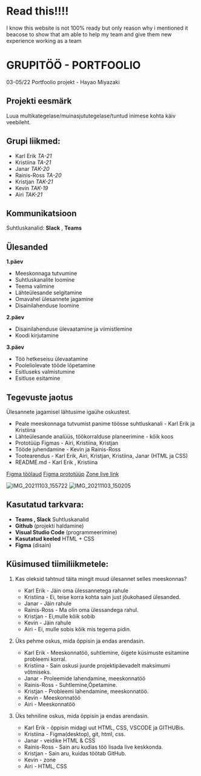 # Read this!!!!
I know this website is not 100% ready but only reason why i mentioned it beacose to show that am able to
help my team and give them new experience working as a team



# GRUPITÖÖ - PORTFOOLIO
03-05/22 Portfoolio projekt - Hayao Miyazaki

## Projekti eesmärk
Luua multikategelase/muinasjututegelase/tuntud inimese kohta käiv veebileht.

## Grupi liikmed:
- Karl Erik _TA-21_
- Kristiina _TA-21_
- Janar _TAK-20_
- Rainis-Ross _TA-20_
- Kristjan _TAK-21_
- Kevin _TAK-19_
- Airi _TAK-21_


## Kommunikatsioon
Suhtluskanalid: 
**Slack** , 
**Teams**

## Ülesanded
**1.päev**
- Meeskonnaga tutvumine
- Suhtluskanalite loomine
- Teema valimine
- Lähteülesande selgitamine
- Omavahel ülesannete jagamine
- Disainilahenduse loomine


**2.päev**
- Disainilahenduse ülevaatamine ja viimistlemine
- Koodi kirjutamine 

**3.päev**
- Töö hetkeseisu ülevaatamine
- Pooleliolevate tööde lõpetamine
- Esitluseks valmistumine
- Esitluse esitamine


## Tegevuste jaotus
Ülesannete jagamisel lähtusime igaühe oskustest.

- Peale meeskonnaga tutvumist panime töösse suhtluskanali - Karl Erik ja Kristiina  
- Lähteülesande analüüs, töökorralduse planeerimine - kõik koos
- Prototüüp Figmas - Airi, Kristiina, Kristjan
- Tööde juhendamine - Kevin ja Rainis-Ross
- Tootearendus - Karl Erik, Airi, Kristjan, Kristiina, Janar (HTML ja CSS)
- README.md - Karl Erik , Kristiina 

[Figma töölaud](https://www.figma.com/file/z2NGPkXPENtLaHSU3y64yU/Projekt?node-id=67%3A3)
[Figma prototüüp](https://www.figma.com/proto/z2NGPkXPENtLaHSU3y64yU/Projekt?node-id=67%3A4&scaling=min-zoom&page-id=67%3A3&starting-point-node-id=67%3A4)
[Zone live link](https://ta20tiirik.itmajakas.ee/grupit-2/index.html)

![IMG_20211103_155722](https://user-images.githubusercontent.com/91615781/140471497-b9c55b23-424b-406c-8c9b-fee5ac362498.jpg)
![IMG_20211103_150205](https://user-images.githubusercontent.com/91615781/140471554-82aedf22-2292-4bf1-914f-ebb3968bc334.jpg)


## Kasutatud tarkvara:
* **Teams , Slack** Suhtluskanalid 
* **Github** (projekti haldamine)
* **Visual Studio Code** (programmeerimine)
* **Kasutatud keeled** HTML + CSS
* **Figma** (disain)

## Küsimused tiimiliikmetele: 
1. Kas oleksid tahtnud täita mingit muud ülesannet selles meeskonnas?
   * Karl Erik - Jäin oma ülessannetega rahule
   * Kristiina - Ei, teise korra kohta sain just jõukohased ülesanded.
   * Janar - Jäin rahule
   * Rainis-Ross - Ma olin oma ülessandega rahul.
   * Kristjan - Ei,mulle kõik sobib
   * Kevin - Jäin rahule
   * Airi - Ei, mulle sobis kõik mis tegema pidin.
  

2. Üks pehme oskus, mida õppisin ja endas arendasin.
   * Karl Erik - Meeskonnatöö, suhtlemine, õigete küsimuste esitamine probleemi korral.
   * Kristiina - Sain oskusi juurde projektipäevadelt maksimumi võtmiseks.
   * Janar - Proleemide lahendamine, meeskonnatöö
   * Rainis-Ross - Suhtlemine,Õpetamine.
   * Kristjan - Probleemi lahendamine, meeskonnatöö.
   * Kevin - Meeskonnatöö
   * Airi - Meeskonnatöö
   

3. Üks tehniline oskus, mida õppisin ja endas arendasin.
   * Karl Erik -  õppisin midagi uut HTML, CSS, VSCODE ja GITHUBis.
   * Kristiina - Figma(desktop), git, html, css.
   * Janar - veidike HTML & CSS
   * Rainis-Ross - Sain aru kudias töö lisada live keskkonda.
   * Kristjan - Sain aru, kuidas töötab GitHub.
   * Kevin - zone
   * Airi - HTML, CSS
   
